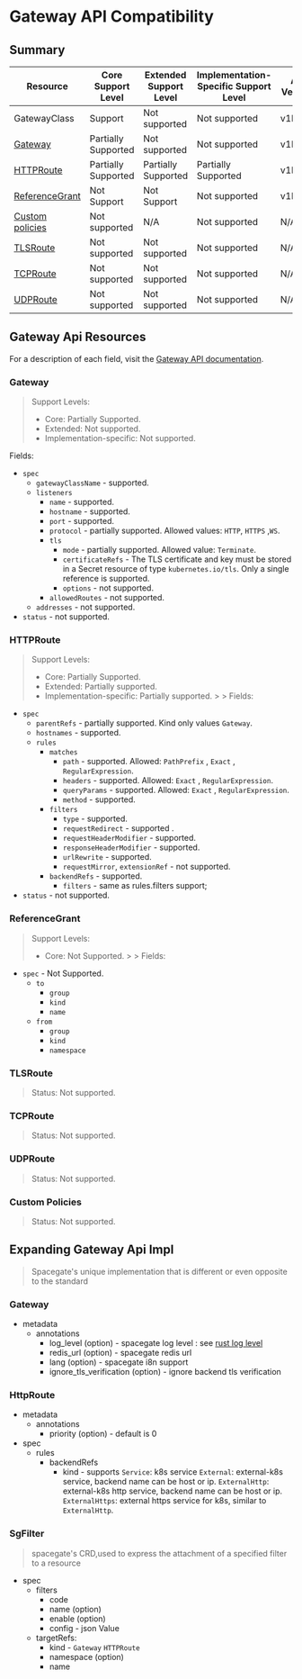 # Gateway API Compatibility

## Summary

| Resource                            | Core Support Level  | Extended Support Level | Implementation-Specific Support Level | API Version |
|-------------------------------------|---------------------|------------------------|---------------------------------------|-------------|
| GatewayClass                        | Support             | Not supported          | Not supported                         | v1beta1     |
| [Gateway](#gateway)                 | Partially Supported | Not supported          | Not supported                         | v1beta1     |
| [HTTPRoute](#httproute)             | Partially Supported | Partially Supported    | Partially Supported                   | v1beta1     |
| [ReferenceGrant](#referencegrant)   | Not Support         | Not Support            | Not supported                         | v1beta1     |
| [Custom policies](#custom-policies) | Not supported       | N/A                    | Not supported                         | N/A         |
| [TLSRoute](#tlsroute)               | Not supported       | Not supported          | Not supported                         | N/A         |
| [TCPRoute](#tcproute)               | Not supported       | Not supported          | Not supported                         | N/A         |
| [UDPRoute](#udproute)               | Not supported       | Not supported          | Not supported                         | N/A         |

## Gateway Api Resources

For a description of each field, visit the [Gateway API documentation](https://gateway-api.sigs.k8s.io/references/spec/).

### Gateway

> Support Levels:
>
> - Core: Partially Supported.
> - Extended: Not supported.
> - Implementation-specific: Not supported.

Fields:

* `spec`
    * `gatewayClassName` - supported.
    * `listeners`
        * `name` - supported.
        * `hostname` - supported.
        * `port` - supported.
        * `protocol` - partially supported. Allowed values: `HTTP`, `HTTPS` ,`WS`.
        * `tls`
            * `mode` - partially supported. Allowed value: `Terminate`.
            * `certificateRefs` - The TLS certificate and key must be stored in a Secret resource of
              type `kubernetes.io/tls`. Only a single reference is supported.
            * `options` - not supported.
        * `allowedRoutes` - not supported.
    * `addresses` - not supported.
* `status` - not supported.

### HTTPRoute

> Support Levels:
>
> - Core: Partially Supported.
> - Extended: Partially supported.
> - Implementation-specific: Partially supported.
    >   > Fields:

* `spec`
    * `parentRefs` - partially supported. Kind only values `Gateway`.
    * `hostnames` - supported.
    * `rules`
        * `matches`
            * `path` - supported. Allowed: `PathPrefix` , `Exact` , `RegularExpression`.
            * `headers` - supported. Allowed: `Exact` , `RegularExpression`.
            * `queryParams` - supported. Allowed: `Exact` , `RegularExpression`.
            * `method` - supported.
        * `filters`
            * `type` - supported.
            * `requestRedirect` - supported .
            * `requestHeaderModifier` - supported.
            * `responseHeaderModifier` - supported.
            * `urlRewrite` - supported.
            * `requestMirror`, `extensionRef` - not supported.
        * `backendRefs` - supported.
            * `filters` - same as rules.filters support;
* `status` - not supported.

### ReferenceGrant

> Support Levels:
>
> - Core: Not Supported.
    >   > Fields:

* `spec` - Not Supported.
    * `to`
        * `group`
        * `kind`
        * `name`
    * `from`
        * `group`
        * `kind`
        * `namespace`

### TLSRoute

> Status: Not supported.

### TCPRoute

> Status: Not supported.

### UDPRoute

> Status: Not supported.

### Custom Policies

> Status: Not supported.

## Expanding Gateway Api Impl

> Spacegate's unique implementation that is different or even opposite to the standard

### Gateway
- metadata
    - annotations
        - log_level (option) - spacegate log level : see [rust log level](https://docs.rs/log/latest/log/enum.Level.html)
        - redis_url (option) - spacegate redis url
        - lang (option) - spacegate i8n support
        - ignore_tls_verification (option) - ignore backend tls verification
### HttpRoute

- metadata
    - annotations
        - priority (option) - default is 0
- spec
    - rules
        - backendRefs
            - kind - supports `Service`: k8s service
              `External`: external-k8s service, backend name can be host or ip.
              `ExternalHttp`: external-k8s http service, backend name can be host or ip.
              `ExternalHttps`: external https service for k8s, similar to `ExternalHttp`.

### SgFilter

> spacegate's CRD,used to express the attachment of a specified filter to a resource

- spec
    - filters
        - code
        - name (option)
        - enable (option)
        - config - json Value
    - targetRefs:
        - kind - `Gateway` `HTTPRoute`
        - namespace (option)
        - name
